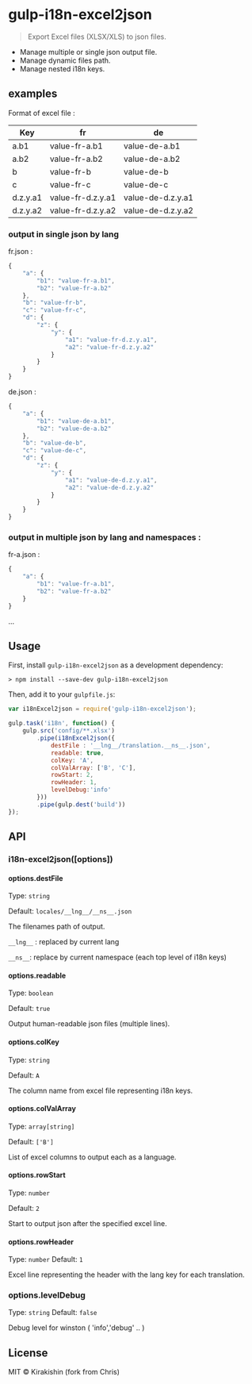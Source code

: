 # gulp-i18n-excel2json
> Export Excel files (XLSX/XLS) to json files.

* Manage multiple or single json output file.
* Manage dynamic files path.
* Manage nested i18n keys.

## examples
Format of excel file :

| Key     | fr    | de |
| --------|---------|-------|
|a.b1	|value-fr-a.b1|	value-de-a.b1|
|a.b2	|value-fr-a.b2|	value-de-a.b2|
|b	|value-fr-b|	value-de-b|
|c	|value-fr-c|	value-de-c|
|d.z.y.a1|	value-fr-d.z.y.a1|	value-de-d.z.y.a1|
|d.z.y.a2|	value-fr-d.z.y.a2|	value-de-d.z.y.a2|

### output in single json by lang
fr.json :
```javascript
{
    "a": {
        "b1": "value-fr-a.b1",
        "b2": "value-fr-a.b2"
    },
    "b": "value-fr-b",
    "c": "value-fr-c",
    "d": {
        "z": {
            "y": {
                "a1": "value-fr-d.z.y.a1",
                "a2": "value-fr-d.z.y.a2"
            }
        }
    }
}
```
de.json :
```javascript
{
    "a": {
        "b1": "value-de-a.b1",
        "b2": "value-de-a.b2"
    },
    "b": "value-de-b",
    "c": "value-de-c",
    "d": {
        "z": {
            "y": {
                "a1": "value-de-d.z.y.a1",
                "a2": "value-de-d.z.y.a2"
            }
        }
    }
}
```
### output in multiple json by lang and namespaces : 
fr-a.json :
```javascript
{
    "a": {
        "b1": "value-fr-a.b1",
        "b2": "value-fr-a.b2"
    }
}
```
...

## Usage
First, install `gulp-i18n-excel2json` as a development dependency:

```shell
> npm install --save-dev gulp-i18n-excel2json
```

Then, add it to your `gulpfile.js`:

```javascript
var i18nExcel2json = require('gulp-i18n-excel2json');

gulp.task('i18n', function() {
    gulp.src('config/**.xlsx')
        .pipe(i18nExcel2json({
            destFile : '__lng__/translation.__ns__.json',
            readable: true,
            colKey: 'A',
            colValArray: ['B', 'C'],
            rowStart: 2,
            rowHeader: 1,
            levelDebug:'info'
        }))
        .pipe(gulp.dest('build'))
});
```


## API

### i18n-excel2json([options])

#### options.destFile
Type: `string`

Default: `locales/__lng__/__ns__.json`

The filenames path of output.

`__lng__` : replaced by current lang

`__ns__`: replace by current namespace (each top level of i18n keys)

#### options.readable
Type: `boolean`

Default: `true`

Output human-readable json files (multiple lines).

#### options.colKey
Type: `string`

Default: `A`

The column name from excel file representing i18n keys.

#### options.colValArray
Type: `array[string]`

Default: `['B']`

List of excel columns to output each as a language.

#### options.rowStart
Type: `number`

Default: `2`

Start to output json after the specified excel line.

#### options.rowHeader
Type: `number`
Default: `1`

Excel line representing the header with the lang key for each translation.

### options.levelDebug

Type: `string`
Default: `false`

Debug level for winston ( 'info','debug' .. )

## License
MIT &copy; Kirakishin (fork from Chris)
